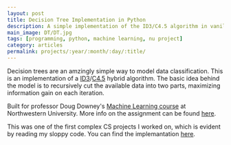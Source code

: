 ```yaml
---
layout: post
title: Decision Tree Implementation in Python
description: A simple implementation of the ID3/C4.5 algorithm in vanilla Python.
main_image: DT/DT.jpg
tags: [programming, python, machine learning, nu project]
category: articles
permalink: projects/:year/:month/:day/:title/
---
```


Decision trees are an amzingly simple way to model data classification. This is an implementation of a [ID3](https://en.wikipedia.org/wiki/ID3_algorithm)/[C4.5](https://en.wikipedia.org/wiki/C4.5_algorithm) hybrid algorithm. The basic idea behind the model is to recursively cut the available data into two parts, maximizing information gain on each iteration.

Built for professor Doug Downey's [Machine Learning course](http://www.cs.northwestern.edu/~ddowney/courses/349_Winter2014/) at Northwestern University. More info on the assignment can be found [here](http://www.cs.northwestern.edu/~ddowney/courses/349_Winter2014/pset2.html).

This was one of the first complex CS projects I worked on, which is evident by reading my sloppy code. You can find the implemantation [here](https://github.com/avyfain/decisionTree).